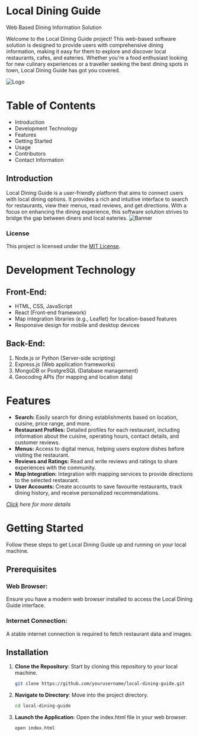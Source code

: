 # Local Dining Guide

Web Based Dining Information Solution

Welcome to the Local Dining Guide project! This web-based software solution is designed to provide users with comprehensive dining information, making it easy for them to explore and discover local restaurants, cafes, and eateries. Whether you're a food enthusiast looking for new culinary experiences or a traveller seeking the best dining spots in town, Local Dining Guide has got you covered.

![Logo](https://i.postimg.cc/gjZNQfvY/logo.png)

# Table of Contents
- Introduction
- Development Technology
- Features
- Getting Started
- Usage
- Contributors
- Contact Information

## Introduction
Local Dining Guide is a user-friendly platform that aims to connect users with local dining options. It provides a rich and intuitive interface to search for restaurants, view their menus, read reviews, and get directions. With a focus on enhancing the dining experience, this software solution strives to bridge the gap between diners and local eateries.
![Banner](https://i.postimg.cc/TYnt9vd0/banner.jpg)

### License
This project is licensed under the [MIT License](https://opensource.org/licenses/MIT).

# Development Technology

## Front-End:
- HTML, CSS, JavaScript
- React (Front-end framework)
- Map integration libraries (e.g., Leaflet) for location-based features
- Responsive design for mobile and desktop devices

## Back-End:
1. Node.js or Python (Server-side scripting)
2. Express.js (Web application frameworks)
3. MongoDB or PostgreSQL (Database management)
4. Geocoding APIs (for mapping and location data)

# Features
- **Search:** Easily search for dining establishments based on location, cuisine, price range, and more.
- **Restaurant Profiles:** Detailed profiles for each restaurant, including information about the cuisine, operating hours, contact details, and customer reviews.
- **Menus:** Access to digital menus, helping users explore dishes before visiting the restaurant.
- **Reviews and Ratings:** Read and write reviews and ratings to share experiences with the community.
- **Map Integration:** Integration with mapping services to provide directions to the selected restaurant.
- **User Accounts:** Create accounts to save favourite restaurants, track dining history, and receive personalized recommendations.

*[Click](https://www.bjitacademy.com) here for more details*

# Getting Started
Follow these steps to get Local Dining Guide up and running on your local machine.

## Prerequisites
### Web Browser:
Ensure you have a modern web browser installed to access the Local Dining Guide interface.
### Internet Connection:
A stable internet connection is required to fetch restaurant data and images.

## Installation
1. **Clone the Repository**: Start by cloning this repository to your local machine.
    ```bash
    git clone https://github.com/yourusername/local-dining-guide.git
    ```

2. **Navigate to Directory**: Move into the project directory.
    ```bash
    cd local-dining-guide
    ```

3. **Launch the Application**: Open the index.html file in your web browser.
    ```bash
    open index.html
    ```


